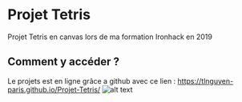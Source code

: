 # Projet Tetris

Projet Tetris en canvas lors de ma formation Ironhack en 2019

## Comment y accéder ?

Le projets est en ligne grâce a github avec ce lien : https://tlnguyen-paris.github.io/Projet-Tetris/
![alt text](https://i.postimg.cc/CLGczJrX/Tetris-Img.png)
